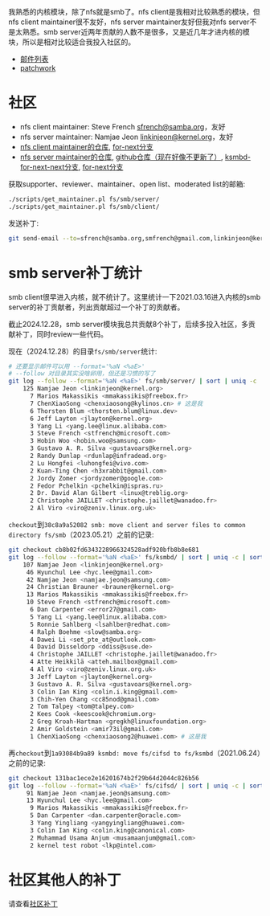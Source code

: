 我熟悉的内核模块，除了nfs就是smb了。nfs client是我相对比较熟悉的模块，但nfs client maintainer很不友好，nfs server maintainer友好但我对nfs server不是太熟悉。smb server近两年贡献的人数不是很多，又是近几年才进内核的模块，所以是相对比较适合我投入社区的。

- [邮件列表](https://lore.kernel.org/linux-cifs/)
- [patchwork](https://patchwork.kernel.org/project/cifs-client/list/)

# 社区

- nfs client maintainer: Steve French <sfrench@samba.org>，友好
- nfs server maintainer: Namjae Jeon <linkinjeon@kernel.org>，友好
- [nfs client maintainer的仓库](https://git.samba.org/sfrench/?p=sfrench/cifs-2.6.git;a=summary),
[for-next分支](https://git.samba.org/sfrench/?p=sfrench/cifs-2.6.git;a=log;h=refs/heads/for-next)
- [nfs server maintainer的仓库](https://git.samba.org/?p=ksmbd.git;a=summary),
[github仓库（现在好像不更新了）](https://github.com/namjaejeon/ksmbd),
[ksmbd-for-next-next分支](https://git.samba.org/?p=ksmbd.git;a=log;h=refs/heads/ksmbd-for-next-next),
[for-next分支](https://git.samba.org/?p=ksmbd.git;a=log;h=refs/heads/for-next)

获取supporter、reviewer、maintainer、open list、moderated list的邮箱:
```sh
./scripts/get_maintainer.pl fs/smb/server/
./scripts/get_maintainer.pl fs/smb/client/
```

发送补丁:
```sh
git send-email --to=sfrench@samba.org,smfrench@gmail.com,linkinjeon@kernel.org,linkinjeon@samba.org,pc@manguebit.org,ronniesahlberg@gmail.com,sprasad@microsoft.com,tom@talpey.com,bharathsm@microsoft.com --cc=linux-cifs@vger.kernel.org,linux-kernel@vger.kernel.org 00* # samba-technical@lists.samba.org要订阅才能发送成功
```

# smb server补丁统计

smb client很早进入内核，就不统计了。这里统计一下2021.03.16进入内核的smb server的补丁贡献者，列出贡献超过一个补丁的贡献者。

截止2024.12.28，smb server模块我总共贡献8个补丁，后续多投入社区，多贡献补丁，同时review一些代码。

现在（2024.12.28）的目录`fs/smb/server`统计:
```sh
# 还要显示邮件可以用 --format='%aN <%aE>'
# --follow 对目录其实没啥卵用，但还是习惯的写了
git log --follow --format='%aN <%aE>' fs/smb/server/ | sort | uniq -c | sort -nr
    125 Namjae Jeon <linkinjeon@kernel.org>
      7 Marios Makassikis <mmakassikis@freebox.fr>
      7 ChenXiaoSong <chenxiaosong@kylinos.cn> # 这是我
      6 Thorsten Blum <thorsten.blum@linux.dev>
      6 Jeff Layton <jlayton@kernel.org>
      3 Yang Li <yang.lee@linux.alibaba.com>
      3 Steve French <stfrench@microsoft.com>
      3 Hobin Woo <hobin.woo@samsung.com>
      3 Gustavo A. R. Silva <gustavoars@kernel.org>
      2 Randy Dunlap <rdunlap@infradead.org>
      2 Lu Hongfei <luhongfei@vivo.com>
      2 Kuan-Ting Chen <h3xrabbit@gmail.com>
      2 Jordy Zomer <jordyzomer@google.com>
      2 Fedor Pchelkin <pchelkin@ispras.ru>
      2 Dr. David Alan Gilbert <linux@treblig.org>
      2 Christophe JAILLET <christophe.jaillet@wanadoo.fr>
      2 Al Viro <viro@zeniv.linux.org.uk>
```

`checkout`到`38c8a9a52082 smb: move client and server files to common directory fs/smb`（2023.05.21）之前的记录:
```sh
git checkout cb8b02fd6343228966324528adf920bfb8b8e681
git log --follow --format='%aN <%aE>' fs/ksmbd/ | sort | uniq -c | sort -nr
    107 Namjae Jeon <linkinjeon@kernel.org>
     46 Hyunchul Lee <hyc.lee@gmail.com>
     42 Namjae Jeon <namjae.jeon@samsung.com>
     24 Christian Brauner <brauner@kernel.org>
     13 Marios Makassikis <mmakassikis@freebox.fr>
     10 Steve French <stfrench@microsoft.com>
      6 Dan Carpenter <error27@gmail.com>
      5 Yang Li <yang.lee@linux.alibaba.com>
      5 Ronnie Sahlberg <lsahlber@redhat.com>
      4 Ralph Boehme <slow@samba.org>
      4 Dawei Li <set_pte_at@outlook.com>
      4 David Disseldorp <ddiss@suse.de>
      4 Christophe JAILLET <christophe.jaillet@wanadoo.fr>
      4 Atte Heikkilä <atteh.mailbox@gmail.com>
      4 Al Viro <viro@zeniv.linux.org.uk>
      3 Jeff Layton <jlayton@kernel.org>
      3 Gustavo A. R. Silva <gustavoars@kernel.org>
      3 Colin Ian King <colin.i.king@gmail.com>
      3 Chih-Yen Chang <cc85nod@gmail.com>
      2 Tom Talpey <tom@talpey.com>
      2 Kees Cook <keescook@chromium.org>
      2 Greg Kroah-Hartman <gregkh@linuxfoundation.org>
      2 Amir Goldstein <amir73il@gmail.com>
      1 ChenXiaoSong <chenxiaosong2@huawei.com> # 这是我
```

再`checkout`到`1a93084b9a89 ksmbd: move fs/cifsd to fs/ksmbd`（2021.06.24）之前的记录:
```sh
git checkout 131bac1ece2e16201674b2f29b64d2044c826b56
git log --follow --format='%aN <%aE>' fs/cifsd/ | sort | uniq -c | sort -nr
     91 Namjae Jeon <namjae.jeon@samsung.com>
     13 Hyunchul Lee <hyc.lee@gmail.com>
      9 Marios Makassikis <mmakassikis@freebox.fr>
      5 Dan Carpenter <dan.carpenter@oracle.com>
      3 Yang Yingliang <yangyingliang@huawei.com>
      3 Colin Ian King <colin.king@canonical.com>
      2 Muhammad Usama Anjum <musamaanjum@gmail.com>
      2 kernel test robot <lkp@intel.com>
```

# 社区其他人的补丁

请查看[社区补丁](https://chenxiaosong.com/course/smb/patch/other-patch.html)

